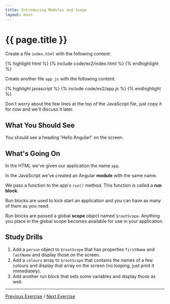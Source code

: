 ```yaml
---
title: Introducing Modules and Scope
layout: main
---
```


# {{ page.title }}

Create a file `index.html` with the following content:

{% highlight html %}
{% include code/ex2/index.html %}
{% endhighlight %}

Create another file `app.js` with the following content:

{% highlight javascript %}
{% include code/ex2/app.js %}
{% endhighlight %}

Don't worry about the few lines at the top of the JavaScript file, just copy
it for now and we'll discuss it later.

## What You Should See

You should see a heading 'Hello Angular!' on the screen.

## What's Going On

In the HTML we've given our application the name `app`.

In the JavaScript we've created an Angular **module** with the same name.

We pass a function to the app's `run()` method. This function is called a
**run block**.

Run blocks are used to kick start an application and you can have as many of
them as you need. 

Run blocks are passed a global **scope** object named `$rootScope`.
Anything you place in the global scope becomes available for use in your
application.


## Study Drills

1. Add a `person` object to `$rootScope` that has properties `firstName` and
`lastName` and display those on the screen.
2. Add a `colours` array to `$rootScope` that contains the names of a few colours
and display that array on the screen (no looping, just print it immediately).
3. Add another run block that sets some variables and display those as well.

---

[Previous Exercise](ex1.html) / [Next Exercise](ex3.html)

